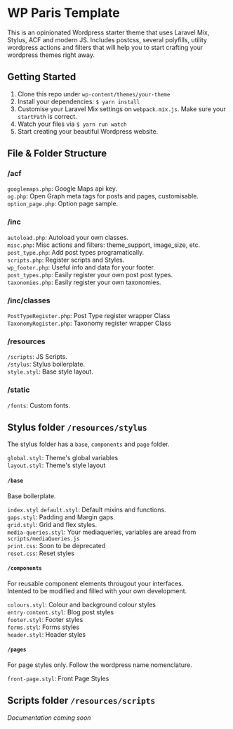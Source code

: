 # WP Paris Template 

This is an opinionated Wordpress starter theme that uses Laravel Mix, Stylus, ACF and modern JS. Includes postcss, several polyfills, utility wordpress actions and filters that will help you to start crafting your wordpress themes right away.

## Getting Started
1. Clone this repo under `wp-content/themes/your-theme`  
2. Install your dependencies: `$ yarn install`  
3. Customise your Laravel Mix settings on `webpack.mix.js`. Make sure your `startPath` is correct.
4. Watch your files via `$ yarn run watch`  
5. Start creating your beautiful Wordpress website.  

## File & Folder Structure

### /acf
`googlemaps.php`: Google Maps api key.  
`og.php`: Open Graph meta tags for posts and pages, customisable.  
`option_page.php`: Option page sample.  

### /inc
`autoload.php`: Autoload your own classes.  
`misc.php`: Misc actions and filters: theme_support, image_size, etc.  
`post_type.php`: Add post types programatically.  
`scripts.php`: Register scripts and Styles.  
`wp_footer.php`: Useful info and data for your footer.  
`post_types.php`: Easily register your own post post types.  
`taxonomies.php`: Easily register your own taxonomies.  

### /inc/classes
`PostTypeRegister.php`: Post Type register wrapper Class
`TaxonomyRegister.php`: Taxonomy register wrapper Class

### /resources
`/scripts`: JS Scripts.  
`/stylus`: Stylus boilerplate.  
`style.styl`: Base style layout.  

### /static
`/fonts`: Custom fonts.  

## Stylus folder `/resources/stylus`
The stylus folder has a `base`, `components` and `page` folder.
  
`global.styl`: Theme's global variables  
`layout.styl`: Theme's style layout  

#### `/base`
Base boilerplate.
  
`index.styl`
`default.styl`: Default mixins and functions.  
`gaps.styl`: Padding and Margin gaps.  
`grid.styl`: Grid and flex styles.  
`media-queries.styl`: Your mediaqueries, variables are aread from `scripts/mediaQueries.js`  
`print.css`: Soon to be deprecated  
`reset.css`: Reset styles

#### `/components`
For reusable component elements througout your interfaces.  
Intented to be modified and filled with your own development.  
  
`colours.styl`: Colour and background colour styles  
`entry-content.styl`: Blog post styles  
`footer.styl`: Footer styles  
`forms.styl`: Forms styles  
`header.styl`: Header styles  

#### `/pages`
For page styles only. Follow the wordpress name nomenclature.  
  
`front-page.styl`: Front Page Styles

## Scripts folder `/resources/scripts`

*Documentation coming soon*
